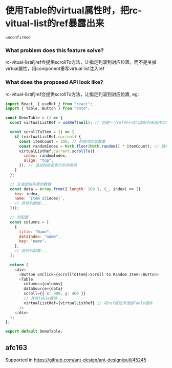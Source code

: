 # 使用Table的virtual属性时，把rc-vitual-list的ref暴露出来

`unconfirmed`

### What problem does this feature solve?

rc-vitual-list的ref会提供scrollTo方法，让指定列滚到对应位置。而不是关掉virtual属性，用component重写virtual list注入ref

### What does the proposed API look like?

rc-vitual-list的ref会提供scrollTo方法，让指定列滚到对应位置, eg:

```js
import React, { useRef } from "react";
import { Table, Button } from "antd";

const DemoTable = () => {
  const virtualListRef = useRef(null); // 创建一个ref用于访问虚拟列表组件实例

  const scrollToItem = () => {
    if (virtualListRef.current) {
      const itemCount = 100; // 列表项的总数量
      const randomIndex = Math.floor(Math.random() * itemCount); // 随机生成一个索引
      virtualListRef.current.scrollTo({
        index: randomIndex,
        align: "top",
      }); // 滚动到指定索引的列表项
    }
  };

  // 生成虚拟列表的数据
  const data = Array.from({ length: 100 }, (_, index) => ({
    key: index,
    name: `Item ${index}`,
    // 其他列数据...
  }));

  // 列配置
  const columns = [
    {
      title: "Name",
      dataIndex: "name",
      key: "name",
    },
    // 其他列配置...
  ];

  return (
    <div>
      <Button onClick={scrollToItem}>Scroll to Random Item</Button>
      <Table
        columns={columns}
        dataSource={data}
        scroll={{ x: 800, y: 400 }}
        // 其他Table属性...
        virtualListRef={virtualListRef} // 将ref属性传递给Table组件
      />
    </div>
  );
};

export default DemoTable;
```

<!-- generated by ant-design-issue-helper. DO NOT REMOVE -->

## afc163

Supported in https://github.com/ant-design/ant-design/pull/45245
